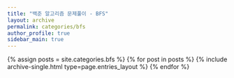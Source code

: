 ```yaml
---
title: "백준 알고리즘 문제풀이 - BFS"
layout: archive
permalink: categories/bfs
author_profile: true
sidebar_main: true
---
```



{% assign posts = site.categories.bfs %}
{% for post in posts %} {% include archive-single.html type=page.entries_layout %} {% endfor %}